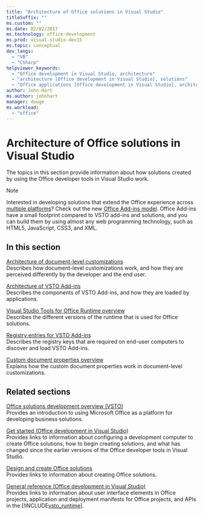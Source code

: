 ```yaml
---
title: "Architecture of Office solutions in Visual Studio"
titleSuffix: ""
ms.custom: ""
ms.date: 02/02/2017
ms.technology: office-development
ms.prod: visual-studio-dev15
ms.topic: conceptual
dev_langs: 
  - "VB"
  - "CSharp"
helpviewer_keywords: 
  - "Office development in Visual Studio, architecture"
  - "architecture [Office development in Visual Studio], solutions"
  - "Office applications [Office development in Visual Studio], architecture"
author: John-Hart
ms.author: johnhart
manager: douge
ms.workload: 
  - "office"
---
```

# Architecture of Office solutions in Visual Studio
  The topics in this section provide information about how solutions created by using the Office developer tools in Visual Studio work.  
  
> [!NOTE]  
>  Interested in developing solutions that extend the Office experience across [multiple platforms](https://dev.office.com/add-in-availability)? Check out the new [Office Add-ins model](https://dev.office.com/docs/add-ins/overview/office-add-ins). Office Add-ins have a small footprint compared to VSTO add-ins and solutions, and you can build them by using almost any web programming technology, such as HTML5, JavaScript, CSS3, and XML.  
  
## In this section  
 [Architecture of document-level customizations](../vsto/architecture-of-document-level-customizations.md)  
 Describes how document-level customizations work, and how they are perceived differently by the developer and the end user.  
  
 [Architecture of VSTO Add-ins](../vsto/architecture-of-vsto-add-ins.md)  
 Describes the components of VSTO Add-ins, and how they are loaded by applications.  
  
 [Visual Studio Tools for Office Runtime overview](../vsto/visual-studio-tools-for-office-runtime-overview.md)  
 Describes the different versions of the runtime that is used for Office solutions.  
  
 [Registry entries for VSTO Add-ins](../vsto/registry-entries-for-vsto-add-ins.md)  
 Describes the registry keys that are required on end-user computers to discover and load VSTO Add-ins.  
  
 [Custom document properties overview](../vsto/custom-document-properties-overview.md)  
 Explains how the custom document properties work in document-level customizations.  
  
## Related sections  
 [Office solutions development overview &#40;VSTO&#41;](../vsto/office-solutions-development-overview-vsto.md)  
 Provides an introduction to using Microsoft Office as a platform for developing business solutions.  
  
 [Get started &#40;Office development in Visual Studio&#41;](../vsto/getting-started-office-development-in-visual-studio.md)  
 Provides links to information about configuring a development computer to create Office solutions, how to begin creating solutions, and what has changed since the earlier versions of the Office developer tools in Visual Studio.  
  
 [Design and create Office solutions](../vsto/designing-and-creating-office-solutions.md)  
 Provides links to information about creating Office solutions.  
  
 [General reference &#40;Office development in Visual Studio&#41;](../vsto/general-reference-office-development-in-visual-studio.md)  
 Provides links to information about user interface elements in Office projects, application and deployment manifests for Office projects, and APIs in the [!INCLUDE[vsto_runtime](../vsto/includes/vsto-runtime-md.md)].  
  
  